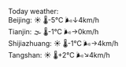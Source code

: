 Today weather:  
Beijing: ☀️ 🌡️-5°C 🌬️↓4km/h  
Tianjin: 🌫  🌡️-1°C 🌬️→0km/h  
Shijiazhuang: ☀️ 🌡️-1°C 🌬️→4km/h  
Tangshan: ☀️ 🌡️+2°C 🌬️↘4km/h  
